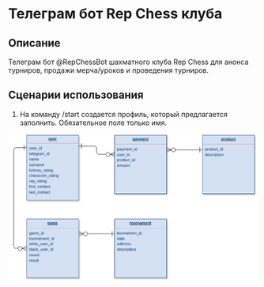 # Телеграм бот Rep Chess клуба

## Описание

Телеграм бот @RepChessBot шахматного клуба Rep Chess для анонса турниров, продажи мерча/уроков и проведения турниров.

## Сценарии использования

1. На команду /start создается профиль, который предлагается заполнить. Обязательное поле только имя.

![Приблизительная схема базы данных](doc/db_scheme.svg)
